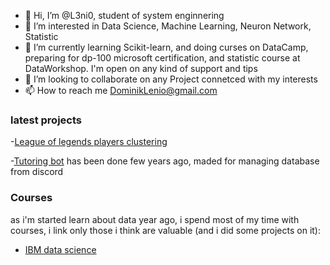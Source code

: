 - 👋 Hi, I’m @L3ni0, student of system enginnering
- 👀 I’m interested in Data Science, Machine Learning, Neuron Network, Statistic
- 🌱 I’m currently learning Scikit-learn, and doing curses on DataCamp, preparing for dp-100 microsoft certification, and statistic course at DataWorkshop. I'm open on any kind of support and tips
- 💞️ I’m looking to collaborate on any Project connetced with my interests
- 📫 How to reach me DominikLenio@gmail.com

### latest projects
-[League of legends players clustering](https://github.com/L3ni0/League-of-Legends-player-clusteringClustering)

-[Tutoring bot](https://github.com/L3ni0/korko_bot) has been done few years ago, maded for managing database from discord


### Courses
as i'm started learn about data year ago, i spend most of my time with courses, i link only those i think are valuable (and i did some projects on it):

- [IBM data science](https://github.com/L3ni0/Coursera_assignment/tree/main/Applied_Data_Science_Capstone)

<!---
L3ni0/L3ni0 is a ✨ special ✨ repository because its `README.md` (this file) appears on your GitHub profile.
You can click the Preview link to take a look at your changes.
--->

